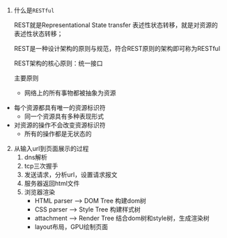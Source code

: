 1. 什么是`RESTful`

   REST就是Representational State transfer 表述性状态转移，就是对资源的表述性状态转移；

   REST是一种设计架构的原则与规范，符合REST原则的架构即可称为RESTful

   REST架构的核心原则：统一接口

   主要原则

   * 网络上的所有事物都被抽象为资源
* 每个资源都具有唯一的资源标识符
   * 同一个资源具有多种表现形式
* 对资源的操作不会改变资源标识符
   * 所有的操作都是无状态的

2. 从输入url到页面展示的过程
    1. dns解析
    2. tcp三次握手
    3. 发送请求，分析url，设置请求报文
    4. 服务器返回html文件
    5. 浏览器渲染
        * HTML parser --> DOM Tree 构建dom树
        * CSS parser --> Style Tree 构建样式树
        * attachment --> Render Tree 结合dom树和style树，生成渲染树
        * layout布局，GPU绘制页面